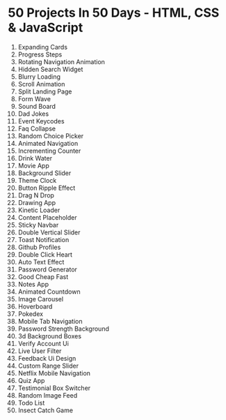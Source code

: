 # 50 Projects In 50 Days - HTML, CSS & JavaScript

1. Expanding Cards
2. Progress Steps
3. Rotating Navigation Animation
4. Hidden Search Widget
5. Blurry Loading
6. Scroll Animation
7. Split Landing Page
8. Form Wave
9. Sound Board
10. Dad Jokes
11. Event Keycodes
12. Faq Collapse
13. Random Choice Picker
14. Animated Navigation
15. Incrementing Counter
16. Drink Water
17. Movie App
18. Background Slider
19. Theme Clock
20. Button Ripple Effect
21. Drag N Drop
22. Drawing App
23. Kinetic Loader
24. Content Placeholder
25. Sticky Navbar
26. Double Vertical Slider
27. Toast Notification
28. Github Profiles
29. Double Click Heart
30. Auto Text Effect
31. Password Generator
32. Good Cheap Fast
33. Notes App
34. Animated Countdown
35. Image Carousel
36. Hoverboard
37. Pokedex
38. Mobile Tab Navigation
39. Password Strength Background
40. 3d Background Boxes
41. Verify Account Ui
42. Live User Filter
43. Feedback Ui Design
44. Custom Range Slider
45. Netflix Mobile Navigation
46. Quiz App
47. Testimonial Box Switcher
48. Random Image Feed
49. Todo List
50. Insect Catch Game
